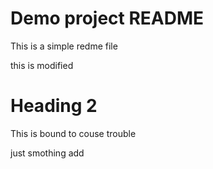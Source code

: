 # Demo project README

This is a simple redme file

this is modified

# Heading 2

This is bound to couse trouble

just smothing add
